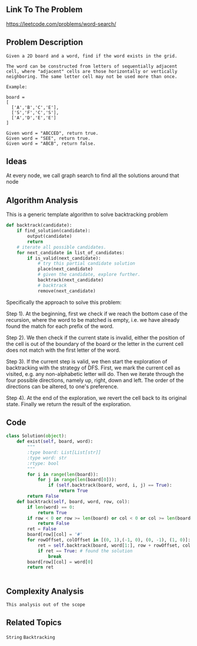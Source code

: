 ## Link To The Problem 
https://leetcode.com/problems/word-search/

## Problem Description

```
Given a 2D board and a word, find if the word exists in the grid.

The word can be constructed from letters of sequentially adjacent cell, where "adjacent" cells are those horizontally or vertically neighboring. The same letter cell may not be used more than once.

Example:

board =
[
  ['A','B','C','E'],
  ['S','F','C','S'],
  ['A','D','E','E']
]

Given word = "ABCCED", return true.
Given word = "SEE", return true.
Given word = "ABCB", return false.

```

## Ideas
At every node, we call graph search to find all the solutions around that node

## Algorithm Analysis

This is a generic template algorithm to solve backtracking problem
```py
def backtrack(candidate):
    if find_solution(candidate):
        output(candidate)
        return
    # iterate all possible candidates.
    for next_candidate in list_of_candidates:
        if is_valid(next_candidate):
            # try this partial candidate solution
            place(next_candidate)
            # given the candidate, explore further.
            backtrack(next_candidate)
            # backtrack
            remove(next_candidate)
```

Specifically the approach to solve this problem:

Step 1). At the beginning, first we check if we reach the bottom case of the recursion, where the word to be matched is empty, 
i.e. we have already found the match for each prefix of the word.

Step 2). We then check if the current state is invalid, either the position of the cell is out of the boundary of the board 
or the letter in the current cell does not match with the first letter of the word.

Step 3). If the current step is valid, we then start the exploration of backtracking with the strategy of DFS. 
First, we mark the current cell as visited, e.g. any non-alphabetic letter will do. Then we iterate through the four 
possible directions, namely up, right, down and left. The order of the directions can be altered, to one's preference.

Step 4). At the end of the exploration, we revert the cell back to its original state. Finally we return the result of the exploration.

## Code

```py
class Solution(object):
    def exist(self, board, word):
        """
        :type board: List[List[str]]
        :type word: str
        :rtype: bool
        """
        for i in range(len(board)):
            for j in range(len(board[0])):
                if (self.backtrack(board, word, i, j) == True):
                    return True
        return False
    def backtrack(self, board, word, row, col):
        if len(word) == 0:
            return True
        if row < 0 or row >= len(board) or col < 0 or col >= len(board[0]) or board[row][col] != word[0]:
            return False
        ret = False
        board[row][col] = '#'
        for rowOffset, colOffset in [(0, 1),(-1, 0), (0, -1), (1, 0)]:
            ret = self.backtrack(board, word[1:], row + rowOffset, col + colOffset)
            if ret == True: # found the solution
                break
        board[row][col] = word[0]
        return ret
                 
```

## Complexity Analysis
```
This analysis out of the scope
```
## Related Topics
```String``` ```Backtracking```




